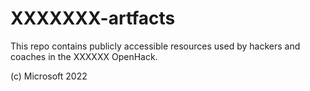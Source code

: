 # XXXXXXX-artfacts

This repo contains publicly accessible resources used by hackers and coaches in the XXXXXX OpenHack.

(c) Microsoft 2022
